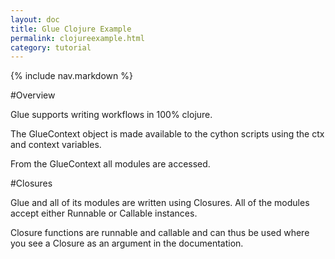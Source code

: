 ```yaml
---
layout: doc
title: Glue Clojure Example
permalink: clojureexample.html
category: tutorial
---
```



{% include nav.markdown %}


#Overview

Glue supports writing workflows in 100% clojure.
 
The GlueContext object is made available to the cython scripts using the ctx and context variables.

From the GlueContext all modules are accessed.


#Closures

Glue and all of its modules are written using Closures.
All of the modules accept either Runnable or Callable instances.

Closure functions are runnable and callable and can thus be used where you see a Closure as an argument in the documentation.




